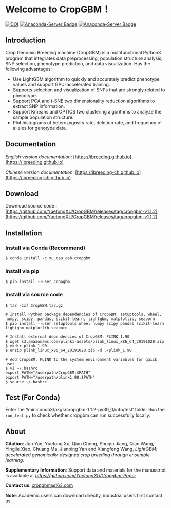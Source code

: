 # Welcome to CropGBM！

[![DOI](https://zenodo.org/badge/243508749.svg)](https://zenodo.org/badge/latestdoi/243508749) [![Anaconda-Server Badge](https://anaconda.org/xu_cau_cab/cropgbm/badges/platforms.svg)](https://anaconda.org/xu_cau_cab/cropgbm) [![Anaconda-Server Badge](https://anaconda.org/xu_cau_cab/cropgbm/badges/installer/conda.svg)](https://conda.anaconda.org/xu_cau_cab)

## Introduction

Crop Genomic Breeding machine (CropGBM) is a multifunctional Python3 program that integrates data preprocessing, population structure analysis, SNP selection, phenotype prediction, and data visualization. Has the following advantages:

* Use LightGBM algorithm to quickly and accurately predict phenotype values and support GPU-accelerated training.
* Supports selection and visualization of SNPs that are strongly related to phenotype.
* Support PCA and t-SNE two dimensionality reduction algorithms to extract SNP information.
* Support Kmeans and OPTICS two clustering algorithms to analyze the sample population structure.
* Plot histograms of heterozygosity rate, deletion rate, and frequency of alleles for genotype data.


## Documentation

*English version documentation*: [https://ibreeding.github.io](https://ibreeding.github.io)

*Chinese version documentation*: [https://ibreeding-ch.github.io](https://ibreeding-ch.github.io)


## Download

Download source code : [https://github.com/YuetongXU/CropGBM/releases/tag/cropgbm-v1.1.2](https://github.com/YuetongXU/CropGBM/releases/tag/cropgbm-v1.1.2)


## Installation

### Install via Conda (Recommend)

    $ conda install -c xu_cau_cab cropgbm 

### Install via pip

    $ pip install --user cropgbm

### Install via source code

    $ tar -zxf CropGBM.tar.gz

    # Install Python package dependencies of CropGBM: setuptools, wheel, numpy, scipy, pandas, scikit-learn, lightgbm, matplotlib, seaborn
    $ pip install --user setuptools wheel numpy scipy pandas scikit-learn lightgbm matplotlib seaborn
    
    # Install external dependencies of CropGBM: PLINK 1.90 
    $ wget s3.amazonaws.com/plink1-assets/plink_linux_x86_64_20191028.zip
    $ mkdir plink_1.90
    $ unzip plink_linux_x86_64_20191028.zip -d ./plink_1.90
    
    # Add CropGBM, PLINK to the system environment variables for quick use:
    $ vi ~/.bashrc
    export PATH="/userpath/CropGBM:$PATH"
    export PATH="/userpath/plink1.90:$PATH"
    $ source ~/.bashrc


## Test (For Conda)

Enter the ‘/miniconda3/pkgs/cropgbm-1.1.2-py39_0/info/test’  folder
Run the `run_test.py` to check whether cropgbm can run successfully locally.



## About

**Citation**: Jun Yan, Yuetong Xu, Qian Cheng, Shuqin Jiang, Qian Wang, Yingjie Xiao, Chuang Ma, Jianbing Yan and Xiangfeng Wang. _LightGBM: accelerated genomically-designed crop breeding through ensemble learning._ 

**Supplementary Information**: Support data and materials for the manuscript is available at _https://github.com/YuetongXU/Cropgbm-Paper_

**Contact us**: cropgbm@163.com

**Note**: Academic users can download directly, industrial users first contact us.






